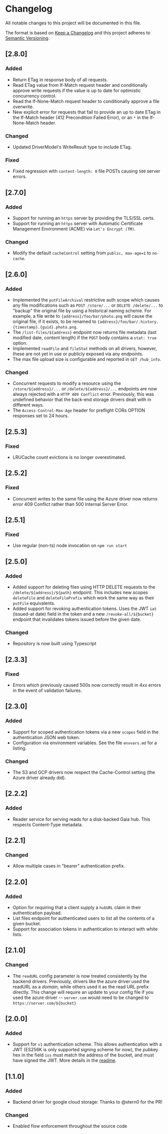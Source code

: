 # Changelog
All notable changes to this project will be documented in this file.

The format is based on [Keep a Changelog](https://keepachangelog.com/en/1.0.0/)
and this project adheres to [Semantic Versioning](https://semver.org/spec/v2.0.0.html).

## [2.8.0]
### Added
- Return ETag in response body of all requests.
- Read ETag value from If-Match request header and conditionally approve
  write requests if the value is up to date for optimistic concurrency control.
- Read the If-None-Match request header to conditionally approve a file overwrite.
- New explicit error for requests that fail to provide an up to date ETag in
  the If-Match header (412 Precondition Failed Error), or an `*` in the If-None-Match
  header.
### Changed
- Updated DriverModel's WriteResult type to include ETag.
### Fixed
- Fixed regression with `content-length: 0` file POSTs causing `500` server errors.

## [2.7.0]
### Added
- Support for running an `https` server by providing the TLS/SSL certs. 
- Support for running an `https` server with Automatic Certificate Management 
  Environment (ACME) via `Let's Encrypt (TM)`. 
### Changed
- Modify the default `cacheControl` setting from `public, max-age=1` to `no-cache`.

## [2.6.0]
### Added
- Implemented the `putFileArchival` restrictive auth scope which causes any 
  file modifications such as `POST /store/...` or `DELETE /delete/...` to 
  "backup" the original file by using a historical naming scheme. For example, 
  a file write to `{address}/foo/bar/photo.png` will cause the original
  file, if it exists, to be renamed to 
  `{address}/foo/bar/.history.{timestamp}.{guid}.photo.png`. 
- The `/list-files/${address}` endpoint now returns file metadata 
  (last modified date, content length) if the `POST` body contains 
  a `stat: true` option. 
- Implemented `readFile` and `fileStat` methods on all drivers, however, 
  these are not yet in use or publicly exposed via any endpoints. 
- The max file upload size is configurable and reported in `GET /hub_info`. 
### Changed
- Concurrent requests to modify a resource using the `/store/${address}/...`
  or `/delete/${address}/...` endpoints are now always rejected with a 
  `HTTP 409 Conflict` error. Previously, this was undefined behavior
  that the back-end storage drivers dealt with in different ways. 
- The `Access-Control-Max-Age` header for preflight CORs OPTION responses
  set to 24 hours. 


## [2.5.3]
### Fixed
- LRUCache count evictions is no longer overestimated. 

## [2.5.2]
### Fixed
- Concurrent writes to the same file using the Azure driver now returns
  error 409 Conflict rather than 500 Internal Server Error. 

## [2.5.1]
### Fixed
- Use regular (non-ts) node invocation on `npm run start`

## [2.5.0]
### Added
- Added support for deleting files using HTTP DELETE requests to the
  `/delete/${address}/${path}` endpoint. This includes new scopes 
  `deleteFile` and `deleteFilePrefix` which work the same way as their 
  `putFile` equivalents. 
- Added support for revoking authentication tokens. Uses the JWT `iat`
  (issued-at date) field in the token and a new `/revoke-all/${bucket}` 
  endpoint that invalidates tokens issued before the given date. 
### Changed
- Repository is now built using Typescript

## [2.3.3]
### Fixed
- Errors which previously caused 500s now correctly result in 4xx errors
  in the event of validation failures.

## [2.3.0]
### Added
- Support for scoped authentication tokens via a new `scopes` field in
  the authentication JSON web token.
- Configuration via environment variables. See the file `envvars.md` for
  a listing.
### Changed
- The S3 and GCP drivers now respect the Cache-Control setting (the Azure
  driver already did).

## [2.2.2]
### Added
- Reader service for serving reads for a disk-backed Gaia hub. This
  respects Content-Type metadata.

## [2.2.1]
### Changed
- Allow multiple cases in "bearer" authentication prefix.

## [2.2.0]
### Added
- Option for requiring that a client supply a `hubURL` claim in their
  authentication payload.
- List files endpoint for authenticated users to list all the contents
  of a given bucket.
- Support for association tokens in authentication to interact with white
  lists.

## [2.1.0]
### Changed
- The `readURL` config parameter is now treated consistently by the
  backend drivers. Previously, drivers like the azure driver used
  the readURL as a _domain_, while others used it as the read URL
  prefix directly. This change will require an update to your config
  file if you used the azure driver -- `server.com` would need to be
  changed to `https://server.com/${bucket}`

## [2.0.0]
### Added
- Support for `v1` authentication scheme. This allows authentication
  with a JWT (ES256K is only supported signing scheme for now), the
  pubkey hex in the field `iss` must match the address of the bucket,
  and must have signed the JWT. More details in
  the [readme](../README.md#v1-authentication-scheme).

## [1.1.0]
### Added
- Backend driver for google cloud storage: Thanks to @stern0 for the PR!

### Changed
- Enabled flow enforcement throughout the source code
